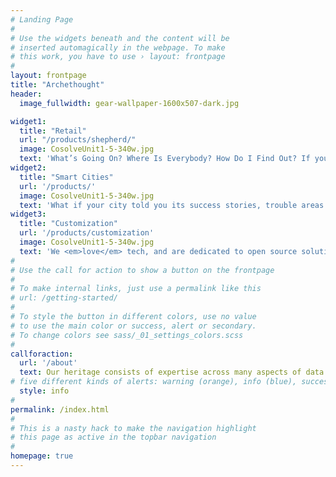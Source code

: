 ```yaml
---
# Landing Page
#
# Use the widgets beneath and the content will be
# inserted automagically in the webpage. To make
# this work, you have to use › layout: frontpage
#
layout: frontpage
title: "Archethought"
header:
  image_fullwidth: gear-wallpaper-1600x507-dark.jpg

widget1:
  title: "Retail"
  url: "/products/shepherd/"
  image: CosolveUnit1-5-340w.jpg
  text: 'What’s Going On? Where Is Everybody? How Do I Find Out? If you could understand, what could you do better?'
widget2:
  title: "Smart Cities"
  url: '/products/'
  image: CosolveUnit1-5-340w.jpg
  text: 'What if your city told you its success stories, trouble areas and where help was needed? What if you knew today? What about the next hour? What about right now?'
widget3:
  title: "Customization"
  url: '/products/customization'
  image: CosolveUnit1-5-340w.jpg
  text: 'We <em>love</em> tech, and are dedicated to open source solutions.'
#
# Use the call for action to show a button on the frontpage
#
# To make internal links, just use a permalink like this
# url: /getting-started/
#
# To style the button in different colors, use no value
# to use the main color or success, alert or secondary.
# To change colors see sass/_01_settings_colors.scss
#
callforaction:
  url: '/about'
  text: Our heritage consists of expertise across many aspects of data science, artificial intelligence, machine learning, software and hardware engineering, and full stack web development. We are a community focused organization with great enthusiasm towards innovations that improve the daily lives of our citizens.
# five different kinds of alerts: warning (orange), info (blue), success, alert (red) and text (blue).
  style: info
#  
permalink: /index.html
#
# This is a nasty hack to make the navigation highlight
# this page as active in the topbar navigation
#
homepage: true
---
```

